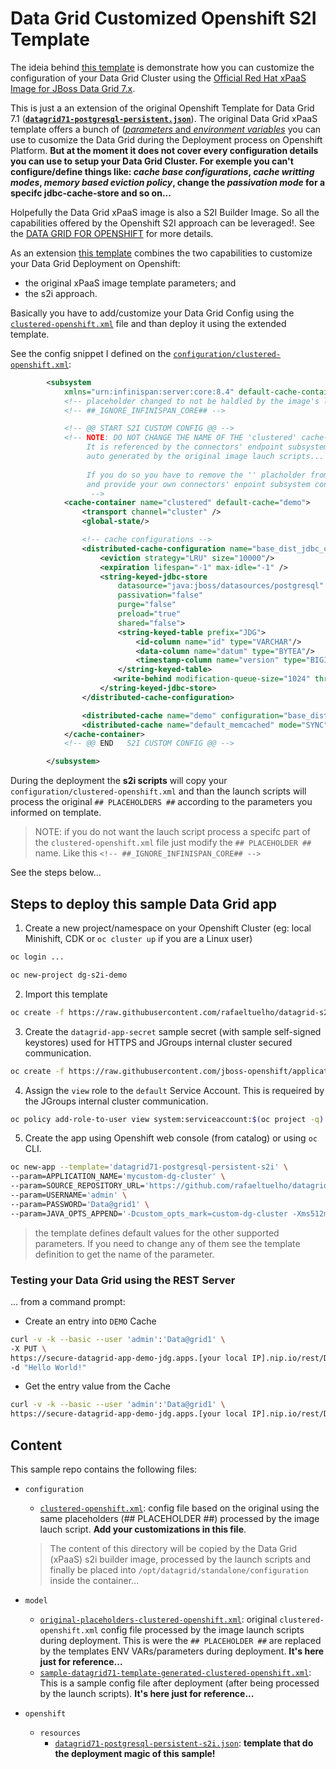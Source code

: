 # Data Grid Customized Openshift S2I Template

The ideia behind [this template](openshift/resources/datagrid71-postgresql-persistent-s2i.json) is demonstrate how you can customize the configuration of your Data Grid Cluster using the [Official Red Hat xPaaS Image for JBoss Data Grid 7.x](https://access.redhat.com/documentation/en-us/red_hat_jboss_data_grid/7.1/html-single/data_grid_for_openshift/).

This is just a an extension of the original Openshift Template for Data Grid 7.1 ([**`datagrid71-postgresql-persistent.json`**](https://github.com/jboss-openshift/application-templates/blob/master/datagrid/datagrid71-postgresql-persistent.json)). The original Data Grid xPaaS template offers a bunch of ([*parameters* and *environment variables*](https://access.redhat.com/documentation/en-us/red_hat_jboss_data_grid/7.1/html-single/data_grid_for_openshift/#jdg-configuration-environment-variables) you can use to cusomize the Data Grid during the Deployment process on Openshift Platform. **But at the moment it does not cover every configuration details you can use to setup your Data Grid Cluster. For exemple you can't configure/define things like: *cache base configurations*, *cache writting modes*, *memory based eviction policy*, change the *passivation mode* for a specifc jdbc-cache-store and so on...**

Holpefully the Data Grid xPaaS image is also a S2I Builder Image. So all the capabilities offered by the Openshift S2I approach can be leveraged!. See the [DATA GRID FOR OPENSHIFT](https://access.redhat.com/documentation/en-us/red_hat_jboss_data_grid/7.1/html-single/data_grid_for_openshift/#using_the_jdg_for_openshift_image_source_to_image_s2i_process) for more details.

As an extension [this template](openshift/resources/datagrid71-postgresql-persistent-s2i.json) combines the two capabilities to customize your Data Grid Deployment on Openshift:
 * the original xPaaS image template parameters; and
 * the s2i approach.

Basically you have to add/customize your Data Grid Config using the [`clustered-openshift.xml`](configuration/clustered-openshift.xml) file and than deploy it using the extended template.


See the config snippet I defined on the [`configuration/clustered-openshift.xml`](configuration/clustered-openshift.xml):
```xml
        <subsystem 
            xmlns="urn:infinispan:server:core:8.4" default-cache-container="clustered">
            <!-- placeholder changed to not be haldled by the image's launch scripts -->
            <!-- ##_IGNORE_INFINISPAN_CORE## -->

            <!-- @@ START S2I CUSTOM CONFIG @@ -->
            <!-- NOTE: DO NOT CHANGE THE NAME OF THE 'clustered' cache-container. 
                 It is referenced by the connectors' endpoint subsystem
                 auto generated by the original image lauch scripts...
                 
                 If you do so you have to remove the '' placholder from this file
                 and provide your own connectors' enpoint subsystem configuration!
                  -->
            <cache-container name="clustered" default-cache="demo">
                <transport channel="cluster" />
                <global-state/>

                <!-- cache configurations -->
                <distributed-cache-configuration name="base_dist_jdbc_cache_config" mode="SYNC">
                    <eviction strategy="LRU" size="10000"/>
                    <expiration lifespan="-1" max-idle="-1" />
                    <string-keyed-jdbc-store 
                        datasource="java:jboss/datasources/postgresql" 
                        passivation="false"
                        purge="false" 
                        preload="true" 
                        shared="false">
                        <string-keyed-table prefix="JDG">
                            <id-column name="id" type="VARCHAR"/>
                            <data-column name="datum" type="BYTEA"/>
                            <timestamp-column name="version" type="BIGINT"/>                            
                        </string-keyed-table>
                       <write-behind modification-queue-size="1024" thread-pool-size="1"/>
                    </string-keyed-jdbc-store>
                </distributed-cache-configuration>

                <distributed-cache name="demo" configuration="base_dist_jdbc_cache_config"/>
                <distributed-cache name="default_memcached" mode="SYNC"/>
            </cache-container>            
            <!-- @@ END   S2I CUSTOM CONFIG @@ -->

        </subsystem>
```

During the deployment the **s2i scripts** will copy your `configuration/clustered-openshift.xml` and than the launch scripts will process the original ``## PLACEHOLDERS ##`` according to the parameters you informed on template. 

> NOTE: if you do not want the lauch script process a specifc part of the `clustered-openshift.xml` file just modify the `## PLACEHOLDER ##` name. Like this `<!-- ##_IGNORE_INFINISPAN_CORE## -->`

See the steps below...

## Steps to deploy this sample Data Grid app

1. Create a new project/namespace on your Openshift Cluster (eg: local Minishift, CDK or `oc cluster up` if you are a Linux user)
```bash
oc login ...

oc new-project dg-s2i-demo
```

2. Import this template
```bash
oc create -f https://raw.githubusercontent.com/rafaeltuelho/datagrid-s2i-example/master/openshift/resources/datagrid71-postgresql-persistent-s2i.json
```

3. Create the `datagrid-app-secret` sample secret (with sample self-signed keystores) used for HTTPS and JGroups internal cluster secured communication.
```bash
oc create -f https://raw.githubusercontent.com/jboss-openshift/application-templates/master/secrets/datagrid-app-secret.json
```

4. Assign the `view` role to the `default` Service Account. This is requeired by the JGroups internal cluster communication.
```bash
oc policy add-role-to-user view system:serviceaccount:$(oc project -q):default -n $(oc project -q)
```

5. Create the app using Openshift web console (from catalog) or using `oc` CLI.

```bash
oc new-app --template='datagrid71-postgresql-persistent-s2i' \
--param=APPLICATION_NAME='mycustom-dg-cluster' \
--param=SOURCE_REPOSITORY_URL='https://github.com/rafaeltuelho/datagrid-s2i-example' \
--param=USERNAME='admin' \
--param=PASSWORD='Data@grid1' \
--param=JAVA_OPTS_APPEND='-Dcustom_opts_mark=custom-dg-cluster -Xms512m -Xmx512m'
```

> the template defines default values for the other supported parameters. If you need to change any of them see the template definition to get the name of the parameter.

### Testing your Data Grid using the REST Server

... from a command prompt:

* Create an entry into `DEMO` Cache
```bash
curl -v -k --basic --user 'admin':'Data@grid1' \
-X PUT \
https://secure-datagrid-app-demo-jdg.apps.[your local IP].nip.io/rest/DEMO/k1 \
-d "Hello World!"
```

* Get the entry value from the Cache
```bash
curl -v -k --basic --user 'admin':'Data@grid1' \
https://secure-datagrid-app-demo-jdg.apps.[your local IP].nip.io/rest/DEMO/k1
```

## Content

This sample repo contains the following files:

* `configuration`
  * [`clustered-openshift.xml`](configuration/clustered-openshift.xml): config file based on the original using the same placeholders (## PLACEHOLDER ##) processed by the image lauch script. **Add your customizations in this file**. 

  > The content of this directory will be copied by the Data Grid (xPaaS) s2i builder image, processed by the launch scripts and finally be placed into `/opt/datagrid/standalone/configuration` inside the container...

* `model`
  * [`original-placeholders-clustered-openshift.xml`](model/original-placeholders-clustered-openshift.xml): original `clustered-openshift.xml` config file processed by the image launch scripts during deployment. This is were the `## PLACEHOLDER ##` are replaced by the templates ENV VARs/parameters during deployment. **It's here just for reference...**
  * [`sample-datagrid71-template-generated-clustered-openshift.xml`](mode/sample-datagrid71-template-generated-clustered-openshift.xml): This is a sample config file after deployment (after being processed by the launch scripts). **It's here just for reference...**

* `openshift`
  * `resources`
    * [`datagrid71-postgresql-persistent-s2i.json`](openshift/resources/datagrid71-postgresql-persistent-s2i.json): **template that do the deployment magic of this sample!**